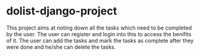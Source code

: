 # dolist-django-project

This project aims at noting down all the tasks which need to be completed by the user.
The user can register and login into this to access the benifits of it.
The user can add the tasks and mark the tasks as complete after they were done and he/she can delete the tasks.
